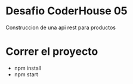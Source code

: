 # Desafio CoderHouse 05

Construccion de una api rest para productos

# Correr el proyecto

- npm install
- npm start

